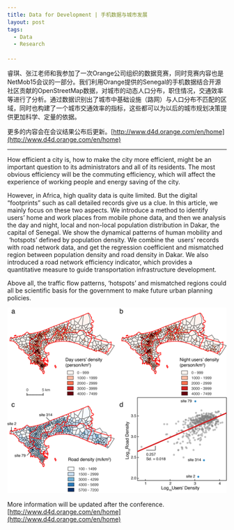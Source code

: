 ```yaml
---
title: Data for Development | 手机数据与城市发展
layout: post
tags:
  - Data
  - Research

---
```

  
睿琪、张江老师和我参加了一次Orange公司组织的数据竞赛，同时竞赛内容也是NetMob15会议的一部分。我们利用Orange提供的Senegal的手机数据结合开源社区贡献的OpenStreetMap数据，对城市的动态人口分布，职住情况，交通效率等进行了分析。通过数据识别出了城市中基础设施（路网）与人口分布不匹配的区域，同时也构建了一个城市交通效率的指标，这些都可以为以后的城市规划决策提供更加科学、定量的依据。

更多的内容会在会议结果公布后更新。[http://www.d4d.orange.com/en/home](http://www.d4d.orange.com/en/home)


***

How efficient a city is, how to make the city more efficient, might be an important question to its administrators and all of its residents. The most obvious efficiency will be the commuting efficiency, which will affect the experience of working people and energy saving of the city.


However, in Africa, high quality data is quite limited. But the digital “footprints” such as call detailed records give us a clue. In this article, we mainly focus on these two aspects. We introduce a method to identify users’ home and work places from mobile phone data, and then we analysis the day and night, local and non-local population distribution in Dakar, the capital of Senegal. We show the dynamical patterns of human mobility and  ‘hotspots’ defined by population density. We combine the  users’ records with road network data, and get the regression coefficient and mismatched region between population density and road density in Dakar. We also introduced a road network efficiency indicator, which provides a quantitative measure to guide transportation infrastructure development. 


Above all, the traffic flow patterns, ‘hotspots’ and mismatched regions could all be scientific basis for the government to make future urban planning policies.


![figure3](/media/files/2015/01/figure3DayNightPop.png)


More information will be updated after the conference. [http://www.d4d.orange.com/en/home](http://www.d4d.orange.com/en/home)
